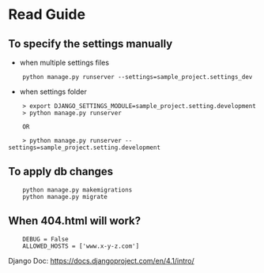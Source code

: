 # Read Guide


## To specify the settings manually
- when multiple settings files
```
    python manage.py runserver --settings=sample_project.settings_dev
```
- when settings folder
```
    > export DJANGO_SETTINGS_MODULE=sample_project.setting.development
    > python manage.py runserver

    OR

    > python manage.py runserver --settings=sample_project.setting.development
```

## To apply db changes
```
    python manage.py makemigrations
    python manage.py migrate
```

## When 404.html will work?
```
    DEBUG = False
    ALLOWED_HOSTS = ['www.x-y-z.com']
```







Django Doc: https://docs.djangoproject.com/en/4.1/intro/
